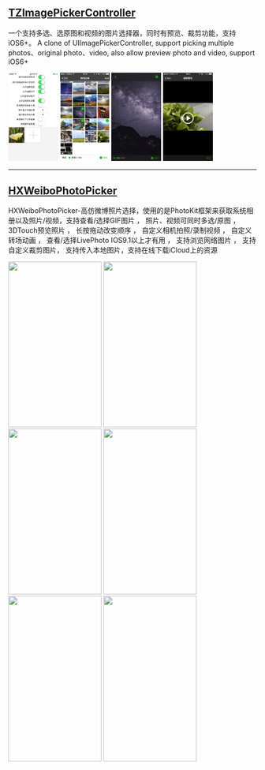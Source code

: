
## [TZImagePickerController](https://github.com/banchichen/TZImagePickerController)

一个支持多选、选原图和视频的图片选择器，同时有预览、裁剪功能，支持iOS6+。 A clone of UIImagePickerController, support picking multiple photos、original photo、video, also allow preview photo and video, support iOS6+


 <p align="left">
  <img src="https://github.com/banchichen/TZImagePickerController/blob/master/TZImagePickerController/ScreenShots/DemoPage.png" width="20%" height="20%">
<img src="https://github.com/banchichen/TZImagePickerController/blob/master/TZImagePickerController/ScreenShots/photoPickerVc.PNG" width="20%" height="20%">
<img src="https://github.com/banchichen/TZImagePickerController/blob/master/TZImagePickerController/ScreenShots/photoPreviewVc.PNG" width="20%" height="20%">
<img src="https://github.com/banchichen/TZImagePickerController/blob/master/TZImagePickerController/ScreenShots/videoPlayerVc.PNG" width="20%" height="20%">
</p>

------

## [HXWeiboPhotoPicker](https://github.com/KeenTeam1990/HXWeiboPhotoPicker)

HXWeiboPhotoPicker-高仿微博照片选择，使用的是PhotoKit框架来获取系统相册以及照片/视频，支持查看/选择GIF图片 ， 照片、视频可同时多选/原图 ， 3DTouch预览照片 ， 长按拖动改变顺序 ， 自定义相机拍照/录制视频 ， 自定义转场动画 ， 查看/选择LivePhoto IOS9.1以上才有用 ， 支持浏览网络图片 ， 支持自定义裁剪图片， 支持传入本地图片，支持在线下载iCloud上的资源
<p align="left">
<img src="https://user-images.githubusercontent.com/18083149/33309568-764a198c-d459-11e7-958f-8602445d740a.gif" width="189" height="336"> 
<img src="https://user-images.githubusercontent.com/18083149/32322874-fe149aa8-c000-11e7-8172-629de70f7089.PNG" width="189" height="336">
<img src="https://user-images.githubusercontent.com/18083149/32438543-db479232-c325-11e7-87d9-48282914e752.gif" width="189" height="336">
<img src="https://user-images.githubusercontent.com/18083149/32778022-585f3628-c973-11e7-8139-9d19c26f1515.gif" width="189" height="336"> 
<img src="https://user-images.githubusercontent.com/18083149/32778166-d2397300-c973-11e7-9135-8ba11b24636e.gif" width="189" height="336">
<img src="https://user-images.githubusercontent.com/18083149/33060991-55f9abf4-ced5-11e7-8b97-609813c0e937.gif" width="189" height="336">
</p>
